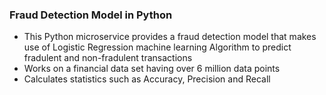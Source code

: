 ### Fraud Detection Model in Python
  - This Python microservice provides a fraud detection model that makes use of Logistic Regression machine learning Algorithm to predict fradulent and non-fradulent transactions 
  - Works on a financial data set having over 6 million data points
  - Calculates statistics such as Accuracy, Precision and Recall
    



